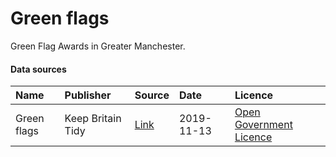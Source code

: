 # Green flags

Green Flag Awards in Greater Manchester.

#### Data sources

| Name          | Publisher     | Source        | Date          | Licence       |
| :------------- | :------------- | :------------- | :------------- | :------------- |
| Green flags | Keep Britain Tidy | [Link](http://www.greenflagaward.org.uk) | 2019-11-13 | [Open Government Licence](http://www.nationalarchives.gov.uk/doc/open-government-licence/version/3/) |
